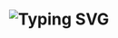 <h1 align="center">
  <img src="https://readme-typing-svg.demolab.com?font=Fira+Code&size=28&duration=3500&pause=800&color=FF0000&center=true&vCenter=true&width=700&lines=Hi!+Welcome+to+my+profile!" alt="Typing SVG" />
</h1>
